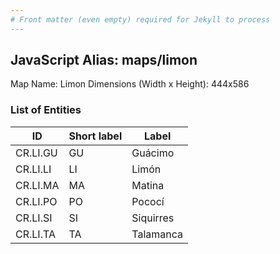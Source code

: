 ```yaml
---
# Front matter (even empty) required for Jekyll to process
---
```


## JavaScript Alias: maps/limon

Map Name: Limon
Dimensions (Width x Height): 444x586



### List of Entities

ID | Short label | Label   | 
---|---|---|
CR.LI.GU| GU | Guácimo   |
CR.LI.LI| LI | Limón     |
CR.LI.MA| MA | Matina    | 
CR.LI.PO| PO | Pococí    |
CR.LI.SI| SI | Siquirres |
CR.LI.TA| TA | Talamanca |
